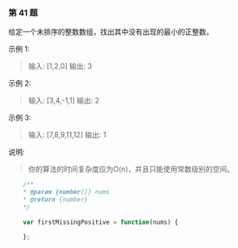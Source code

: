 ### 第 41 题

给定一个未排序的整数数组，找出其中没有出现的最小的正整数。

示例 1:
> 输入: [1,2,0]
> 输出: 3

示例 2:
> 输入: [3,4,-1,1]
> 输出: 2

示例 3:
> 输入: [7,8,9,11,12]
> 输出: 1

说明:
> 你的算法的时间复杂度应为O(n)，并且只能使用常数级别的空间。

```js
    /**
    * @param {number[]} nums
    * @return {number}
    */
    
    var firstMissingPositive = function(nums) {
        
    };

```